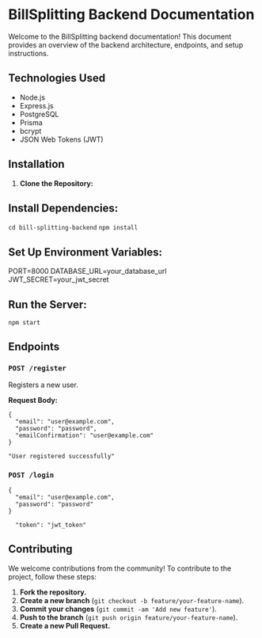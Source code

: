 # BillSplitting Backend Documentation

Welcome to the BillSplitting backend documentation! This document provides an overview of the backend architecture, endpoints, and setup instructions.

## Technologies Used

- Node.js
- Express.js
- PostgreSQL
- Prisma
- bcrypt
- JSON Web Tokens (JWT)


## Installation

1. **Clone the Repository:**

## Install Dependencies:

```cd bill-splitting-backend```
```npm install```

## Set Up Environment Variables:

PORT=8000
DATABASE_URL=your_database_url
JWT_SECRET=your_jwt_secret

## Run the Server:

```npm start```

## Endpoints

### `POST /register`

Registers a new user.

**Request Body:**
```
{
  "email": "user@example.com",
  "password": "password",
  "emailConfirmation": "user@example.com"
}

"User registered successfully"
```

### `POST /login`

```
{
  "email": "user@example.com",
  "password": "password"
}

  "token": "jwt_token"

```

## Contributing

We welcome contributions from the community! To contribute to the project, follow these steps:

1. **Fork the repository.**
2. **Create a new branch** (`git checkout -b feature/your-feature-name`).
3. **Commit your changes** (`git commit -am 'Add new feature'`).
4. **Push to the branch** (`git push origin feature/your-feature-name`).
5. **Create a new Pull Request.**







